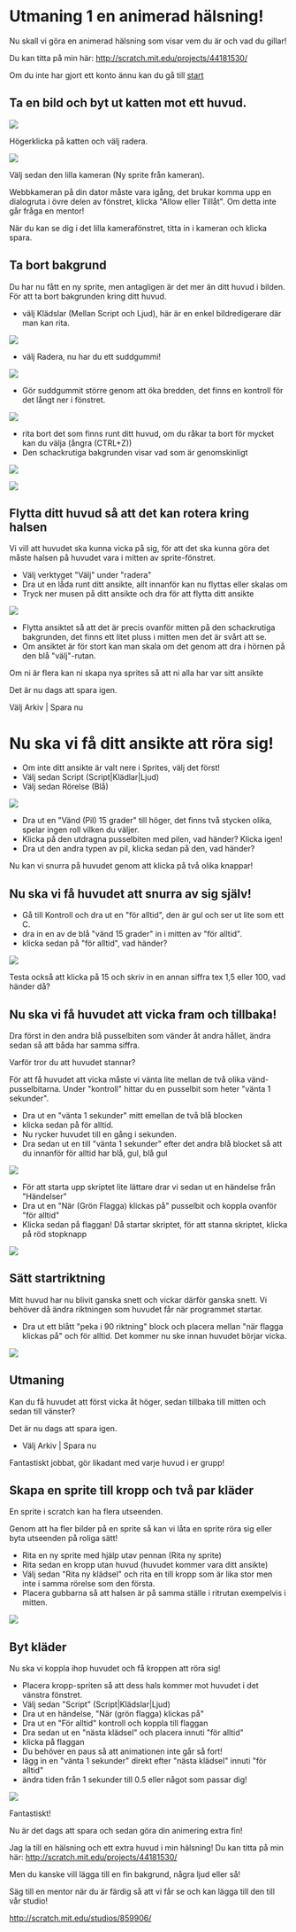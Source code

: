 Utmaning 1 en animerad hälsning!
=========================

Nu skall vi göra en animerad hälsning som visar vem du är och vad du gillar!

Du kan titta på min här: http://scratch.mit.edu/projects/44181530/

Om du inte har gjort ett konto ännu kan du gå till [start](starta.md)

Ta en bild och byt ut katten mot ett huvud.
------------------------------
 ![](bilder/common/tabort_katt.png)
 
 Högerklicka på katten och välj radera.
 
 ![](bilder/common/ny_sprite_kamera.png)

Välj sedan den lilla kameran (Ny sprite från kameran).

Webbkameran på din dator måste vara igång, det brukar komma upp en dialogruta i övre delen av fönstret, klicka "Allow eller Tillåt". Om detta inte går fråga en mentor!

När du kan se dig i det lilla kamerafönstret, titta in i kameran och klicka spara.

Ta bort bakgrund
----------------
Du har nu fått en ny sprite, men antagligen är det mer än ditt huvud i bilden.
För att ta bort bakgrunden kring ditt huvud. 
 

 * välj Klädslar (Mellan Script och Ljud), här är en enkel bildredigerare där man kan rita. 

![](bilder/common/kladslar.png)

 * välj Radera, nu har du ett suddgummi! 
 
![](bilder/common/radera.png)
 
 * Gör suddgummit större genom att öka bredden, det finns en kontroll för det långt ner i fönstret.
 
![](bilder/suddgummi_bredd.png)

 * rita bort det som finns runt ditt huvud, om du råkar ta bort för mycket kan du välja (ångra (CTRL+Z))
 * Den schackrutiga bakgrunden visar vad som är genomskinligt

![](bilder/kl%C3%A4dslar_radera.png)

![](bilder/radera_bakgrund.png)

Flytta ditt huvud så att det kan rotera kring halsen
------------------------------------------------------------------
Vi vill att huvudet ska kunna vicka på sig, för att det ska kunna göra det måste halsen på huvudet vara i mitten av sprite-fönstret.

 * Välj verktyget "Välj" under "radera"
 * Dra ut en låda runt ditt ansikte, allt innanför kan nu flyttas eller skalas om
 * Tryck ner musen på ditt ansikte och dra för att flytta ditt ansikte

![](bilder/flytta_huvud.png)

 * Flytta ansiktet så att det är precis ovanför mitten på den schackrutiga bakgrunden, det finns ett litet pluss i mitten men det är svårt att se.
 * Om ansiktet är för stort kan man skala om det genom att dra i hörnen på den blå "välj"-rutan.

Om ni är flera kan ni skapa nya sprites så att ni alla har var sitt ansikte

Det är nu dags att spara igen.

Välj Arkiv | Spara nu

Nu ska vi få ditt ansikte att röra sig!
=======================================

 * Om inte ditt ansikte är valt nere i Sprites, välj det först!
 * Välj sedan Script (Script|Klädlar|Ljud)
 * Välj sedan Rörelse (Blå)
 
![](bilder/v%C3%A4nd_ansikte.png)

 * Dra ut en "Vänd (Pil) 15 grader" till höger, det finns två stycken olika, spelar ingen roll vilken du väljer.
 * Klicka på den utdragna pusselbiten med pilen, vad händer? Klicka igen!
 * Dra ut den andra typen av pil, klicka sedan på den, vad händer?
 
Nu kan vi snurra på huvudet genom att klicka på två olika knappar!

Nu ska vi få huvudet att snurra av sig själv!
---------------------------------------------
  
* Gå till Kontroll och dra ut en "för alltid", den är gul och ser ut lite som ett C.
* dra in en av de blå "vänd 15 grader" in i mitten av "för alltid".
* klicka sedan på "för alltid", vad händer?

![](bilder/f%C3%B6r_alltid.png)

Testa också att klicka på 15 och skriv in en annan siffra tex 1,5 eller 100, vad händer då?

Nu ska vi få huvudet att vicka fram och tillbaka!
-------------------------------------------------

Dra först in den andra blå pusselbiten som vänder åt andra hållet, ändra sedan så att båda har samma siffra.

Varför tror du att huvudet stannar?

För att få huvudet att vicka måste vi vänta lite mellan de två olika vänd-pusselbitarna. Under "kontroll" hittar du en pusselbit som heter "vänta 1 sekunder".

 * Dra ut en "vänta 1 sekunder" mitt emellan de två blå blocken
 * klicka sedan på för alltid.
 * Nu rycker huvudet till en gång i sekunden.
 * Dra sedan ut en till "vänta 1 sekunder" efter det andra blå blocket så att du innanför för alltid har blå, gul, blå gul
 
 ![](bilder/fram_och_tillbaka.png)

 * För att starta upp skriptet lite lättare drar vi sedan ut en händelse från "Händelser"
 * Dra ut en "När (Grön Flagga) klickas på" pusselbit och koppla ovanför "för alltid"
 * Klicka sedan på flaggan! Då startar skriptet, för att stanna skriptet, klicka på röd stopknapp

![](bilder/n%C3%A4r_flagga_klickas_p%C3%A5.png)
 

Sätt startriktning
------------------

Mitt huvud har nu blivit ganska snett och vickar därför ganska snett. Vi behöver då ändra riktningen som huvudet får när programmet startar.

 * Dra ut ett blått "peka i 90 riktning" block och placera mellan "när flagga klickas på" och för alltid. Det kommer nu ske innan huvudet börjar vicka.
 
 ![](bilder/starta_i_90_grader.png)

Utmaning
--------
Kan du få huvudet att först vicka åt höger, sedan tillbaka till mitten och sedan till vänster?


Det är nu dags att spara igen.
 * Välj Arkiv | Spara nu

Fantastiskt jobbat, gör likadant med varje huvud i er grupp!

Skapa en sprite till kropp och två par kläder
-----------
En sprite i scratch kan ha flera utseenden. 

Genom att ha fler bilder på en sprite så kan vi låta en sprite röra sig eller byta utseenden på roliga sätt!

 * Rita en ny sprite med hjälp utav pennan (Rita ny sprite)
 * Rita sedan en kropp utan huvud (huvudet kommer vara ditt ansikte)
 * Välj sedan "Rita ny klädsel" och rita en till kropp som är lika stor men inte i samma rörelse som den första.
 * Placera gubbarna så att halsen är på samma ställe i ritrutan exempelvis i mitten.
 
 ![](bilder/tv%C3%A5_kroppar.png)

Byt kläder
----------
Nu ska vi koppla ihop huvudet och få kroppen att röra sig!

 * Placera kropp-spriten så att dess hals kommer mot huvudet i det vänstra fönstret.
 * Välj sedan "Script" (Script|Klädslar|Ljud)
 * Dra ut en händelse, "När (grön flagga) klickas på"
 * Dra ut en "För alltid" kontroll och koppla till flaggan
 * Dra sedan ut en "nästa klädsel" och placera innuti "för alltid" 
 * klicka på flaggan
 * Du behöver en paus så att animationen inte går så fort!
 * lägg in en "vänta 1 sekunder" direkt efter "nästa klädsel" innuti "för alltid"
 * ändra tiden från 1 sekunder till 0.5 eller något som passar dig!
 
![](bilder/nya_kl%C3%A4der.png)
 
Fantastiskt! 

Nu är det dags att spara och sedan göra din animering extra fin!

Jag la till en hälsning och ett extra huvud i min hälsning!
Du kan titta på min här: http://scratch.mit.edu/projects/44181530/

Men du kanske vill lägga till en fin bakgrund, några ljud eller så!

Säg till en mentor när du är färdig så att vi får se och kan lägga till den till vår studio!

http://scratch.mit.edu/studios/859906/







